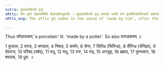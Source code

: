 ```yaml
---
sutra: कुलालादिभ्यो वुञ्
vRtti: तेन कृते संज्ञायामिति चैतत्सर्वमनुवर्तते । कुलालादिभ्यो वुञ् प्रत्ययो भवति तेन कृतमित्येतस्मिन्नर्थे संज्ञायां गम्यमानायाम् ॥
vRtti_eng: The affix वुञ् comes in the sense of 'made by him', after the words _Kulala_ &c. the whole word so formed being a Name.

---
```

Thus कौलालकम् 'a porcelain' lit. 'made by a potter'. So also वारुडकमम् ॥  

1 कुलाल, 2 वरुड, 3 चण्डाल, 4 निषाद, 5 कर्मार, 6 सेना, 7 सिरिध्र (सिरिन्ध्र), 8 सैरिन्ध्र (सेन्द्रिय), 9 देवराज, 10 परिषद् (पर्षद्), 11 वधू, 12 मधु, 13 रुरु, 14 रुद्र, 15 अनडुह्, 16 ब्रह्मत्, 17 कुम्भकार, 18 श्वपाक, 19 ध्रुव. ॥